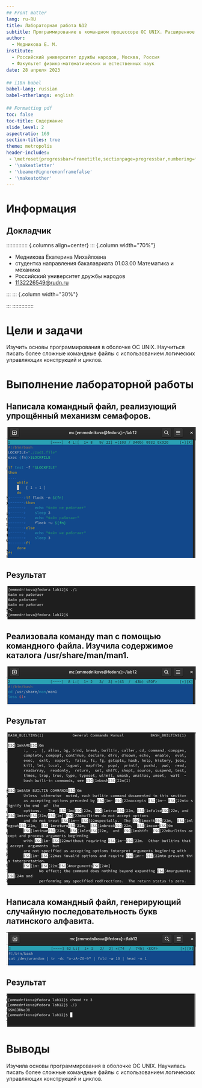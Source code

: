 ```yaml
---
## Front matter
lang: ru-RU
title: Лабораторная работа №12
subtitle: Программирование в командном процессоре ОС UNIX. Расширенное программирование
author:
  - Медникова Е. М.
institute:
  - Российский университет дружбы народов, Москва, Россия
  - Факультет физико-математических и естественных наук
date: 28 апреля 2023

## i18n babel
babel-lang: russian
babel-otherlangs: english

## Formatting pdf
toc: false
toc-title: Содержание
slide_level: 2
aspectratio: 169
section-titles: true
theme: metropolis
header-includes:
 - \metroset{progressbar=frametitle,sectionpage=progressbar,numbering=fraction}
 - '\makeatletter'
 - '\beamer@ignorenonframefalse'
 - '\makeatother'
---
```


# Информация

## Докладчик

:::::::::::::: {.columns align=center}
::: {.column width="70%"}

  * Медникова Екатерина Михайловна 
  * студентка направления бакалавриата 01.03.00 Математика и механика
  * Российский университет дружбы народов
  * [1132226549@rudn.ru](mailto:1132226549@rudn.ru)

:::
::: {.column width="30%"}


:::
::::::::::::::

# Цели и задачи 

Изучить основы программирования в оболочке ОС UNIX. Научиться писать более сложные командные файлы с использованием логических управляющих конструкций и циклов.

# Выполнение лабораторной работы

## Написала командный файл, реализующий упрощённый механизм семафоров.

![](./image/снимок1.png)

## Результат

![](./image/результат1.png)

## Реализовала команду man с помощью командного файла. Изучила содержимое каталога /usr/share/man/man1.

![](./image/снимок2.png)

## Результат

![](./image/результат2.png)

## Написала командный файл, генерирующий случайную последовательность букв латинского алфавита.

![](./image/снимок3.png)

## Результат 

![](./image/результат3.png)

# Выводы

Изучила основы программирования в оболочке ОС UNIX. Научилась писать более сложные командные файлы с использованием логических управляющих конструкций и циклов.



